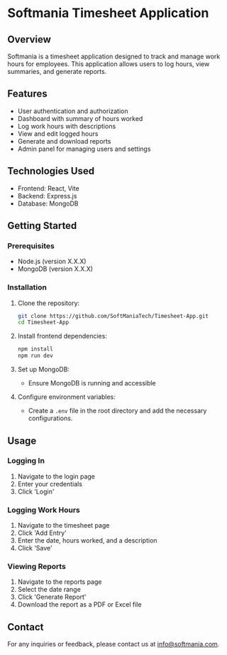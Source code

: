 # Softmania Timesheet Application

## Overview
Softmania is a timesheet application designed to track and manage work hours for employees. This application allows users to log hours, view summaries, and generate reports.

## Features
- User authentication and authorization
- Dashboard with summary of hours worked
- Log work hours with descriptions
- View and edit logged hours
- Generate and download reports
- Admin panel for managing users and settings

## Technologies Used
- Frontend: React, Vite
- Backend: Express.js
- Database: MongoDB

## Getting Started

### Prerequisites
- Node.js (version X.X.X)
- MongoDB (version X.X.X)

### Installation

1. Clone the repository:
    ```bash
    git clone https://github.com/SoftManiaTech/Timesheet-App.git
    cd Timesheet-App
    ```

2. Install frontend dependencies:
    ```bash
    npm install
    npm run dev
    ```

3. Set up MongoDB:
    - Ensure MongoDB is running and accessible

4. Configure environment variables:
    - Create a `.env` file in the root directory and add the necessary configurations.

## Usage

### Logging In
1. Navigate to the login page
2. Enter your credentials
3. Click 'Login'

### Logging Work Hours
1. Navigate to the timesheet page
2. Click 'Add Entry'
3. Enter the date, hours worked, and a description
4. Click 'Save'

### Viewing Reports
1. Navigate to the reports page
2. Select the date range
3. Click 'Generate Report'
4. Download the report as a PDF or Excel file

## Contact
For any inquiries or feedback, please contact us at [info@softmania.com](mailto:info@softmania.com).
